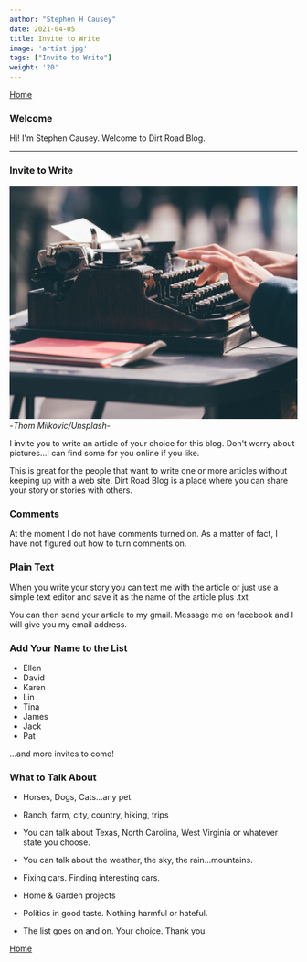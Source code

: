 ```yaml
---
author: "Stephen H Causey"
date: 2021-04-05
title: Invite to Write
image: 'artist.jpg'
tags: ["Invite to Write"]
weight: '20'
---
```


[Home](/)

### Welcome

<!--more-->

Hi! I'm Stephen Causey. Welcome to Dirt Road Blog. 




---
### Invite to Write

![typewriter](/images/thom-milkovic-crop-unsplash.jpg) <sm>-*Thom Milkovic/Unsplash*-</sm>


I invite you to write an article of your choice for this blog. Don't worry about pictures...I can find some for you online if you like. 

This is great for the people that want to write one or more articles without keeping up with a web site. Dirt Road Blog is a place where you can share your story or stories with others. 

### Comments

At the moment I do not have comments turned on. As a matter of fact, I have not figured out how to turn comments on. 

### Plain Text

When you write your story you can text me with the article or just use a simple text editor and save it as the name of the article plus .txt

You can then send your article to my gmail. Message me on facebook and I will give you my email address. 

### Add Your Name to the List

- Ellen
- David
- Karen
- Lin
- Tina
- James
- Jack
- Pat

...and more invites to come!

### What to Talk About

* Horses, Dogs, Cats...any pet.

* Ranch, farm, city, country, hiking, trips


* You can talk about Texas, North Carolina, West Virginia or whatever state you choose.

* You can talk about the weather, the sky, the rain...mountains.

* Fixing cars. Finding interesting cars.

* Home & Garden projects

* Politics in good taste. Nothing harmful or hateful. 

* The list goes on and on. Your choice. Thank you.

[Home](/)




